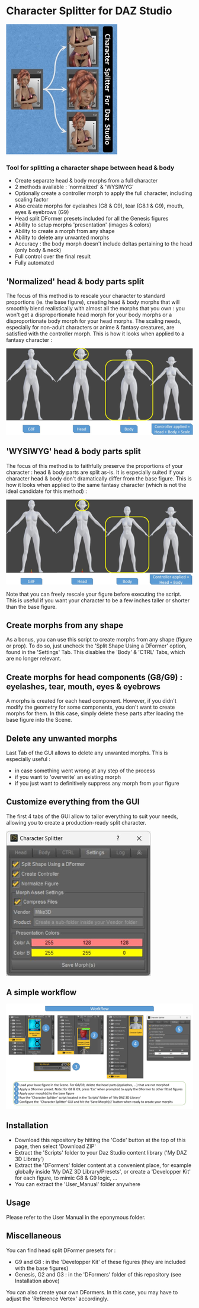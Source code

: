 # Character Splitter for DAZ Studio

![wysiwyg jpg](User_Manual/Promo.jpg)

### Tool for splitting a character shape between head & body

* Create separate head & body morphs from a full character
* 2 methods available : 'normalized' & 'WYSIWYG'
* Optionally create a controller morph to apply the full character, including scaling factor
* Also create morphs for eyelashes (G8 & G9), tear (G8.1 & G9), mouth, eyes & eyebrows (G9)
* Head split DFormer presets included for all the Genesis figures
* Ability to setup morphs 'presentation' (images & colors)
* Ability to create a morph from any shape
* Ability to delete any unwanted morphs
* Accuracy : the body morph doesn't include deltas pertaining to the head (only body & neck)
* Full control over the final result
* Fully automated

## 'Normalized' head & body parts split
The focus of this method is to rescale your character to standard proportions (ie. the base figure), creating head & body morphs that will smoothly blend realistically with almost all the morphs that you own : you won't get a disproportionate head morph for your body morphs or a disproportionate body morph for your head morphs. The scaling needs, especially for non-adult characters or anime & fantasy creatures, are satisfied with the controller morph. This is how it looks when applied to a fantasy character :

![normalized jpg](User_Manual/Normalized.jpg)

## 'WYSIWYG' head & body parts split
The focus of this method is to faithfully preserve the proportions of your character : head & body parts are split as-is. It is especially suited if your character head & body don't dramatically differ from the base figure. This is how it looks when applied to the same fantasy character (which is not the ideal candidate for this method) :

![wysiwyg jpg](User_Manual/Wysiwyg.jpg)

Note that you can freely rescale your figure before executing the script. This is useful if you want your character to be a few inches taller or shorter than the base figure.

## Create morphs from any shape
As a bonus, you can use this script to create morphs from any shape (figure or prop). To do so, just uncheck the 'Split Shape Using a DFormer' option, found in the 'Settings' Tab. This disables the 'Body' & 'CTRL' Tabs, which are no longer relevant.

## Create morphs for head components (G8/G9) : eyelashes, tear, mouth, eyes & eyebrows
A morphs is created for each head component. However, if you didn't modify the geometry for some components, you don't want to create morphs for them. In this case, simply delete these parts after loading the base figure into the Scene.

## Delete any unwanted morphs
Last Tab of the GUI allows to delete any unwanted morphs. This is especially useful :
* in case something went wrong at any step of the process
* if you want to 'overwrite' an existing morph
* if you just want to definitively suppress any morph from your figure

## Customize everything from the GUI
The first 4 tabs of the GUI allow to tailor everything to suit your needs, allowing you to create a production-ready split character.

![gui jpg](User_Manual/GUI.jpg)

## A simple workflow

![workflow jpg](User_Manual/Workflow.jpg)

## Installation

* Download this repository by hitting the 'Code' button at the top of this page, then select 'Download ZIP'
* Extract the 'Scripts' folder to your Daz Studio content library ('My DAZ 3D Library')
* Extract the 'DFormers' folder content at a convenient place, for example globally inside 'My DAZ 3D Library/Presets', or create a 'Developper Kit' for each figure, to mimic G8 & G9 logic, ...
* You can extract the 'User_Manual' folder anywhere

## Usage

Please refer to the User Manual in the eponymous folder.

## Miscellaneous

You can find head split DFormer presets for :
* G9 and G8 : in the 'Developper Kit' of these figures (they are included with the base figures)
* Genesis, G2 and G3 : in the 'DFormers' folder of this repository (see Installation above)

You can also create your own DFormers. In this case, you may have to adjust the 'Reference Vertex' accordingly.